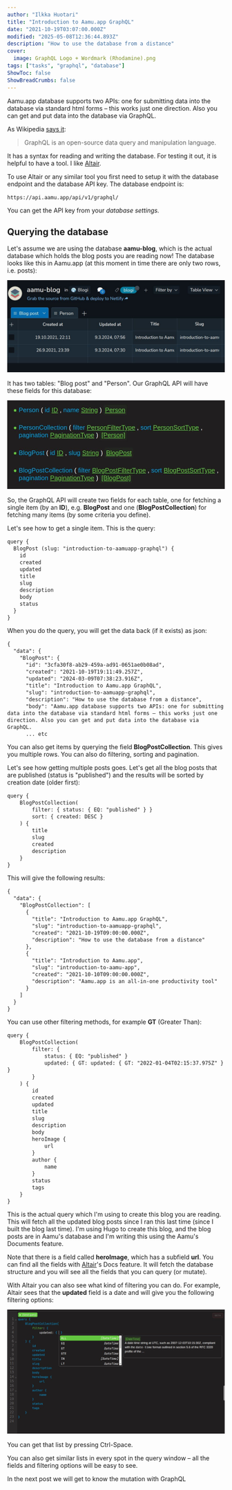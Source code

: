 ```yaml
---
author: "Ilkka Huotari"
title: "Introduction to Aamu.app GraphQL"
date: "2021-10-19T03:07:00.000Z"
modified: "2025-05-08T12:36:44.893Z"
description: "How to use the database from a distance"
cover:
  image: GraphQL Logo + Wordmark (Rhodamine).png
tags: ["tasks", "graphql", "database"]
ShowToc: false
ShowBreadCrumbs: false
---
```


Aamu.app database supports two APIs: one for submitting data into the database via standard html forms – this works just one direction. Also you can get and put data into the database via GraphQL.

As Wikipedia [says it](https://en.wikipedia.org/wiki/GraphQL):

> GraphQL is an open-source data query and manipulation language.

It has a syntax for reading and writing the database. For testing it out, it is helpful to have a tool. I like [Altair](https://altair-gql.sirmuel.design/).

To use Altair or any similar tool you first need to setup it with the database endpoint and the database API key. The database endpoint is:

```plain
https://api.aamu.app/api/v1/graphql/
```

You can get the API key from your _database settings._

Querying the database
---------------------

Let's assume we are using the database **aamu-blog**, which is the actual database which holds the blog posts you are reading now! The database looks like this in Aamu.app (at this moment in time there are only two rows, i.e. posts):

![](1709968790929.jpg)

It has two tables: "Blog post" and "Person". Our GraphQL API will have these fields for this database:

![](1709968866417.jpg)

So, the GraphQL API will create two fields for each table, one for fetching a single item (by an **ID**), e.g. **BlogPost** and one (**BlogPostCollection**) for fetching many items (by some criteria you define).

Let's see how to get a single item. This is the query:

```plain
query {
  BlogPost (slug: "introduction-to-aamuapp-graphql") {
    id
    created
    updated
    title
    slug
    description
    body
    status
  } 
}
```

When you do the query, you will get the data back (if it exists) as json:

```plain
{
  "data": {
    "BlogPost": {
      "id": "3cfa30f8-ab29-459a-ad91-0651ae0b08ad",
      "created": "2021-10-19T19:11:49.257Z",
      "updated": "2024-03-09T07:38:23.916Z",
      "title": "Introduction to Aamu.app GraphQL",
      "slug": "introduction-to-aamuapp-graphql",
      "description": "How to use the database from a distance",
      "body": "Aamu.app database supports two APIs: one for submitting data into the database via standard html forms – this works just one direction. Also you can get and put data into the database via GraphQL.
      ... etc
```

You can also get items by querying the field **BlogPostCollection**. This gives you multiple rows. You can also do filtering, sorting and pagination.

Let's see how getting multiple posts goes. Let's get all the blog posts that are published (status is "published") and the results will be sorted by creation date (older first):

```plain
query {
    BlogPostCollection(
        filter: { status: { EQ: "published" } }
        sort: { created: DESC }
    ) {
        title
        slug
        created
        description
    }
}
```

This will give the following results:

```plain
{
  "data": {
    "BlogPostCollection": [
      {
        "title": "Introduction to Aamu.app GraphQL",
        "slug": "introduction-to-aamuapp-graphql",
        "created": "2021-10-19T09:00:00.000Z",
        "description": "How to use the database from a distance"
      },
      {
        "title": "Introduction to Aamu.app",
        "slug": "introduction-to-aamu-app",
        "created": "2021-10-10T09:00:00.000Z",
        "description": "Aamu.app is an all-in-one productivity tool"
      }
    ]
  }
}
```

You can use other filtering methods, for example **GT** (Greater Than):

```plain
query {
    BlogPostCollection(
        filter: {
            status: { EQ: "published" }
            updated: { GT: updated: { GT: "2022-01-04T02:15:37.975Z" } }
        }
    ) {
		id
		created
		updated
		title
		slug
		description
		body
		heroImage {
			url
		}
		author {
			name
		}
		status
		tags
    }
}
```

This is the actual query which I'm using to create this blog you are reading. This will fetch all the updated blog posts since I ran this last time (since I built the blog last time). I'm using Hugo to create this blog, and the blog posts are in Aamu's database and I'm writing this using the Aamu's Documents feature.

Note that there is a field called **heroImage**, which has a subfield **url**. You can find all the fields with [Altair](https://altairgraphql.dev/)'s Docs feature. It will fetch the database structure and you will see all the fields that you can query (or mutate).

With Altair you can also see what kind of filtering you can do. For example, Altair sees that the **updated** field is a date and will give you the following filtering options:

![](1709979164496.jpg)

You can get that list by pressing Ctrl-Space.

You can also get similar lists in every spot in the query window – all the fields and filtering options will be easy to see.

In the next post we will get to know the mutation with GraphQL